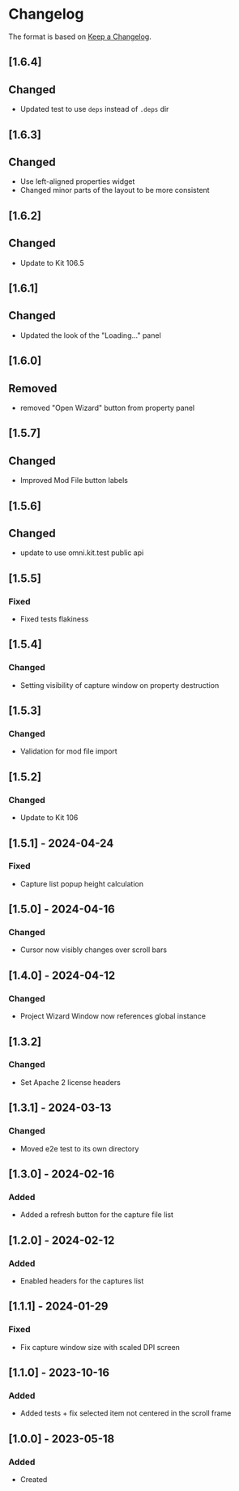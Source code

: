 # Changelog
The format is based on [Keep a Changelog](https://keepachangelog.com/en/1.0.0/).

## [1.6.4]
## Changed
- Updated test to use `deps` instead of `.deps` dir

## [1.6.3]
## Changed
- Use left-aligned properties widget
- Changed minor parts of the layout to be more consistent

## [1.6.2]
## Changed
- Update to Kit 106.5

## [1.6.1]
## Changed
- Updated the look of the "Loading..." panel

## [1.6.0]
## Removed
- removed "Open Wizard" button from property panel

## [1.5.7]
## Changed
- Improved Mod File button labels

## [1.5.6]
## Changed
- update to use omni.kit.test public api

## [1.5.5]
### Fixed
- Fixed tests flakiness

## [1.5.4]
### Changed
- Setting visibility of capture window on property destruction

## [1.5.3]
### Changed
- Validation for mod file import

## [1.5.2]
### Changed
- Update to Kit 106

## [1.5.1] - 2024-04-24
### Fixed
- Capture list popup height calculation

## [1.5.0] - 2024-04-16
### Changed
- Cursor now visibly changes over scroll bars

## [1.4.0] - 2024-04-12
### Changed
- Project Wizard Window now references global instance

## [1.3.2]
### Changed
- Set Apache 2 license headers

## [1.3.1] - 2024-03-13
### Changed
- Moved e2e test to its own directory

## [1.3.0] - 2024-02-16
### Added
- Added a refresh button for the capture file list

## [1.2.0] - 2024-02-12
### Added
- Enabled headers for the captures list

## [1.1.1] - 2024-01-29
### Fixed
- Fix capture window size with scaled DPI screen

## [1.1.0] - 2023-10-16
### Added
- Added tests + fix selected item not centered in the scroll frame

## [1.0.0] - 2023-05-18
### Added
- Created
